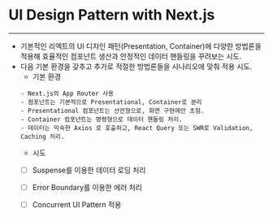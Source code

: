 # UI Design Pattern with Next.js

---

- 기본적인 리엑트의 UI 디자인 패턴(Presentation, Container)에 다양한 방법론을 적용해 효율적인 컴포넌트 생산과 안정적인 데이터 핸들링을 꾸려보는 시도.
- 다음 기본 환경을 갖추고 추가로 적절한 방법론들을 시나리오에 맞춰 적용 시도.
  - 기본 환경
   ```
   - Next.js의 App Router 사용
   - 컴포넌트는 기본적으로 Presentational, Container로 분리
   - Presentational 컴포넌트는 선언형으로, 화면 구현에만 초점.
   - Container 컴포넌트는 명령형으로 데이터 핸들링 처리.
   - 데이터는 익숙한 Axios 로 호출하고, React Query 또는 SWR로 Validation, Caching 처리.
   ```
  - 시도
  - [ ] Suspense를 이용한 데이터 로딩 처리
  - [ ] Error Boundary를 이용한 에러 처리
  - [ ] Concurrent UI Pattern 적용
  
  